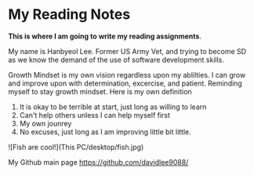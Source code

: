 # My Reading Notes

**This is where I am going to write my reading assignments**. 

My name is Hanbyeol Lee. Former US Army Vet, and trying to become SD as we know the demand of the use of software development skills. 

Growth Mindset is my own vision regardless upon my ablilties. I can grow and improve upon with determination, excercise, and patient. Reminding myself to stay growth mindset.
Here is my own definition

1. It is okay to be terrible at start, just long as willing to learn
2. Can't help others unless I can help myself first
3. My own jounrey
4. No excuses, just long as I am improving little bit little.


![Fish are cool!](This PC/desktop/fish.jpg)


My Github main page <https://github.com/davidlee9088/>
